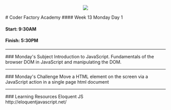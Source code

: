 <p align="center"><img src="https://github.com/coder-factory-academy/cf-guidline-css/blob/master/CFA.png"></p>
# Coder Factory Academy
#### Week 13 Monday Day 1

#### Start: 9:30AM
#### Finish: 5:30PM
<hr>
### Monday's Subject
Introduction to JavaScript.
Fundamentals of the browser DOM in JavaScript and manipulating the DOM.

<hr>
### Monday's Challenge
Move a HTML element on the screen via a JavaScript action in a single page html document

<hr>
### Learning Resources
Eloquent JS <br>
http://eloquentjavascript.net/
